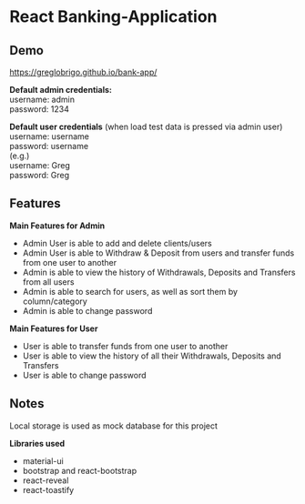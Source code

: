 # React Banking-Application  

## Demo <br>

https://greglobrigo.github.io/bank-app/ <br>

<b>Default admin credentials:</b> <br>
username: admin<br>
password: 1234 <br>

<b>Default user credentials</b> (when load test data is pressed via admin user) <br>
username: username <br>
password: username <br>
(e.g.) <br>
username: Greg <br>
password: Greg <br>

## Features
<section> 
<b>Main Features for Admin </b>
<ul>
<li>Admin User is able to add and delete clients/users</li>
<li>Admin User is able to Withdraw & Deposit from users and transfer funds from one user to another</li>
<li> Admin is able to view the history of Withdrawals, Deposits and Transfers from all users</li>
<li>Admin is able to search for users, as well as sort them by column/category</li>
<li> Admin is able to change password</li>
</ul>
</section>

<section> 
<b>Main Features for User </b>
<ul>
<li>User is able to transfer funds from one user to another</li>
<li>User is able to view the history of all their Withdrawals, Deposits and Transfers</li>
<li> User is able to change password</li>
</ul>
</section>

## Notes
Local storage is used as mock database for this project

<section> 
<b>Libraries used </b>
<ul>
<li>material-ui</li>
<li>bootstrap and react-bootstrap</li>
<li> react-reveal</li>
<li> react-toastify </li>
</ul>
</section>